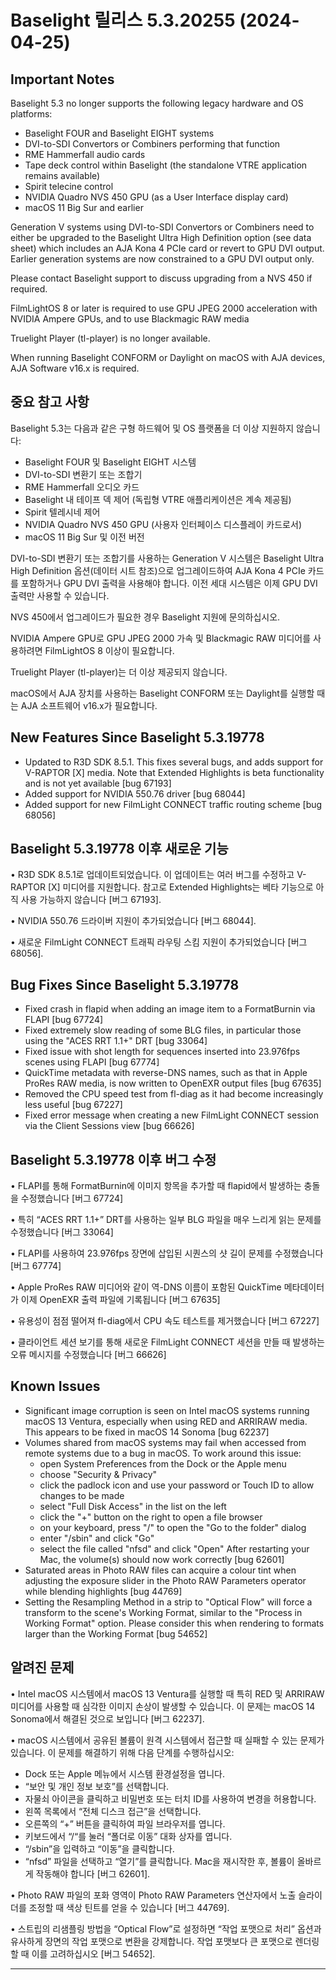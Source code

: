 # Baselight 릴리스 5.3.20255 (2024-04-25)

## Important Notes

Baselight 5.3 no longer supports the following legacy hardware and OS platforms:

* Baselight FOUR and Baselight EIGHT systems
* DVI-to-SDI Convertors or Combiners performing that function
* RME Hammerfall audio cards
* Tape deck control within Baselight (the standalone VTRE application remains available)
* Spirit telecine control
* NVIDIA Quadro NVS 450 GPU (as a User Interface display card)
* macOS 11 Big Sur and earlier

Generation V systems using DVI-to-SDI Convertors or Combiners need to either be upgraded to the Baselight Ultra High Definition option (see data sheet) which includes an AJA Kona 4 PCIe card or revert to GPU DVI output. Earlier generation systems are now constrained to a GPU DVI output only.

Please contact Baselight support to discuss upgrading from a NVS 450 if required.

FilmLightOS 8 or later is required to use GPU JPEG 2000 acceleration with NVIDIA Ampere GPUs, and to use Blackmagic RAW media

Truelight Player (tl-player) is no longer available.

When running Baselight CONFORM or Daylight on macOS with AJA devices, AJA Software v16.x is required.



## **중요 참고 사항**

Baselight 5.3는 다음과 같은 구형 하드웨어 및 OS 플랫폼을 더 이상 지원하지 않습니다:

* Baselight FOUR 및 Baselight EIGHT 시스템
* DVI-to-SDI 변환기 또는 조합기
* RME Hammerfall 오디오 카드
* Baselight 내 테이프 덱 제어 (독립형 VTRE 애플리케이션은 계속 제공됨)
* Spirit 텔레시네 제어
* NVIDIA Quadro NVS 450 GPU (사용자 인터페이스 디스플레이 카드로서)
* macOS 11 Big Sur 및 이전 버전

DVI-to-SDI 변환기 또는 조합기를 사용하는 Generation V 시스템은 Baselight Ultra High Definition 옵션(데이터 시트 참조)으로 업그레이드하여 AJA Kona 4 PCIe 카드를 포함하거나 GPU DVI 출력을 사용해야 합니다. 이전 세대 시스템은 이제 GPU DVI 출력만 사용할 수 있습니다.

NVS 450에서 업그레이드가 필요한 경우 Baselight 지원에 문의하십시오.

NVIDIA Ampere GPU로 GPU JPEG 2000 가속 및 Blackmagic RAW 미디어를 사용하려면 FilmLightOS 8 이상이 필요합니다.

Truelight Player (tl-player)는 더 이상 제공되지 않습니다.

macOS에서 AJA 장치를 사용하는 Baselight CONFORM 또는 Daylight를 실행할 때는 AJA 소프트웨어 v16.x가 필요합니다.



## New Features Since Baselight 5.3.19778

* Updated to R3D SDK 8.5.1. This fixes several bugs, and adds support for V-RAPTOR \[X] media. Note that Extended Highlights is beta functionality and is not yet available \[bug 67193]
* Added support for NVIDIA 550.76 driver \[bug 68044]
* Added support for new FilmLight CONNECT traffic routing scheme \[bug 68056]

## **Baselight 5.3.19778 이후 새로운 기능**

• R3D SDK 8.5.1로 업데이트되었습니다. 이 업데이트는 여러 버그를 수정하고 V-RAPTOR \[X] 미디어를 지원합니다. 참고로 Extended Highlights는 베타 기능으로 아직 사용 가능하지 않습니다 \[버그 67193].

• NVIDIA 550.76 드라이버 지원이 추가되었습니다 \[버그 68044].

• 새로운 FilmLight CONNECT 트래픽 라우팅 스킴 지원이 추가되었습니다 \[버그 68056].



## Bug Fixes Since Baselight 5.3.19778

* Fixed crash in flapid when adding an image item to a FormatBurnin via FLAPI \[bug 67724]
* Fixed extremely slow reading of some BLG files, in particular those using the "ACES RRT 1.1+" DRT \[bug 33064]
* Fixed issue with shot length for sequences inserted into 23.976fps scenes using FLAPI \[bug 67774]
* QuickTime metadata with reverse-DNS names, such as that in Apple ProRes RAW media, is now written to OpenEXR output files \[bug 67635]
* Removed the CPU speed test from fl-diag as it had become increasingly less useful \[bug 67227]
* Fixed error message when creating a new FilmLight CONNECT session via the Client Sessions view \[bug 66626]

## **Baselight 5.3.19778 이후 버그 수정**

• FLAPI를 통해 FormatBurnin에 이미지 항목을 추가할 때 flapid에서 발생하는 충돌을 수정했습니다 \[버그 67724]

• 특히 “ACES RRT 1.1+” DRT를 사용하는 일부 BLG 파일을 매우 느리게 읽는 문제를 수정했습니다 \[버그 33064]

• FLAPI를 사용하여 23.976fps 장면에 삽입된 시퀀스의 샷 길이 문제를 수정했습니다 \[버그 67774]

• Apple ProRes RAW 미디어와 같이 역-DNS 이름이 포함된 QuickTime 메타데이터가 이제 OpenEXR 출력 파일에 기록됩니다 \[버그 67635]

• 유용성이 점점 떨어져 fl-diag에서 CPU 속도 테스트를 제거했습니다 \[버그 67227]

• 클라이언트 세션 보기를 통해 새로운 FilmLight CONNECT 세션을 만들 때 발생하는 오류 메시지를 수정했습니다 \[버그 66626]

## Known Issues

* Significant image corruption is seen on Intel macOS systems running macOS 13 Ventura, especially when using RED and ARRIRAW media. This appears to be fixed in macOS 14 Sonoma \[bug 62237]
* Volumes shared from macOS systems may fail when accessed from remote systems due to a bug in macOS. To work around this issue:
  * open System Preferences from the Dock or the Apple menu
  * choose "Security & Privacy"
  * click the padlock icon and use your password or Touch ID to allow changes to be made
  * select "Full Disk Access" in the list on the left
  * click the "+" button on the right to open a file browser
  * on your keyboard, press "/" to open the "Go to the folder" dialog
  * enter "/sbin" and click "Go"
  * select the file called "nfsd" and click "Open" After restarting your Mac, the volume(s) should now work correctly \[bug 62601]
* Saturated areas in Photo RAW files can acquire a colour tint when adjusting the exposure slider in the Photo RAW Parameters operator while blending highlights \[bug 44769]
* Setting the Resampling Method in a strip to "Optical Flow" will force a transform to the scene's Working Format, similar to the "Process in Working Format" option. Please consider this when rendering to formats larger than the Working Format \[bug 54652]

## **알려진 문제**

• Intel macOS 시스템에서 macOS 13 Ventura를 실행할 때 특히 RED 및 ARRIRAW 미디어를 사용할 때 심각한 이미지 손상이 발생할 수 있습니다. 이 문제는 macOS 14 Sonoma에서 해결된 것으로 보입니다 \[버그 62237].

• macOS 시스템에서 공유된 볼륨이 원격 시스템에서 접근할 때 실패할 수 있는 문제가 있습니다. 이 문제를 해결하기 위해 다음 단계를 수행하십시오:

* Dock 또는 Apple 메뉴에서 시스템 환경설정을 엽니다.
* “보안 및 개인 정보 보호”를 선택합니다.
* 자물쇠 아이콘을 클릭하고 비밀번호 또는 터치 ID를 사용하여 변경을 허용합니다.
* 왼쪽 목록에서 “전체 디스크 접근”을 선택합니다.
* 오른쪽의 “+” 버튼을 클릭하여 파일 브라우저를 엽니다.
* 키보드에서 “/“를 눌러 “폴더로 이동” 대화 상자를 엽니다.
* “/sbin”을 입력하고 “이동”을 클릭합니다.
* “nfsd” 파일을 선택하고 “열기”를 클릭합니다. Mac을 재시작한 후, 볼륨이 올바르게 작동해야 합니다 \[버그 62601].

• Photo RAW 파일의 포화 영역이 Photo RAW Parameters 연산자에서 노출 슬라이더를 조정할 때 색상 틴트를 얻을 수 있습니다 \[버그 44769].

• 스트립의 리샘플링 방법을 “Optical Flow”로 설정하면 “작업 포맷으로 처리” 옵션과 유사하게 장면의 작업 포맷으로 변환을 강제합니다. 작업 포맷보다 큰 포맷으로 렌더링할 때 이를 고려하십시오 \[버그 54652].

***
